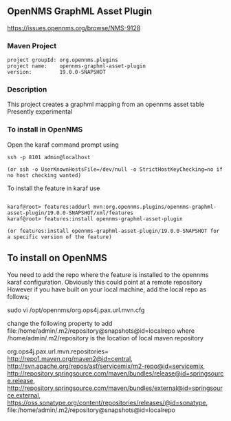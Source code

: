 ## OpenNMS GraphML Asset Plugin

https://issues.opennms.org/browse/NMS-9128

### Maven Project
~~~~
project groupId: org.opennms.plugins
project name:    opennms-graphml-asset-plugin
version:         19.0.0-SNAPSHOT
~~~~

### Description

This project creates a graphml mapping from an opennms asset table
Presently experimental

### To install in OpenNMS 

Open the karaf command prompt using
~~~~
ssh -p 8101 admin@localhost

(or ssh -o UserKnownHostsFile=/dev/null -o StrictHostKeyChecking=no if no host checking wanted)
~~~~

To install the feature in karaf use

~~~~

karaf@root> features:addurl mvn:org.opennms.plugins/opennms-graphml-asset-plugin/19.0.0-SNAPSHOT/xml/features
karaf@root> features:install opennms-graphml-asset-plugin

(or features:install opennms-graphml-asset-plugin/19.0.0-SNAPSHOT for a specific version of the feature)
~~~~

To install on OpenNMS
---------------------
You need to add the repo where the feature is installed to the opennms karaf configuration.
Obviously this could point at a remote repository
However if you have built on your local machine, add the local repo as follows;

sudo vi /opt/opennms/org.ops4j.pax.url.mvn.cfg

change the following property to add file:/home/admin/.m2/repository@snapshots@id=localrepo 
where /home/admin/.m2/repository is the location of local maven repository

org.ops4j.pax.url.mvn.repositories= \
    http://repo1.maven.org/maven2@id=central, \
    http://svn.apache.org/repos/asf/servicemix/m2-repo@id=servicemix, \
    http://repository.springsource.com/maven/bundles/release@id=springsource.release, \
    http://repository.springsource.com/maven/bundles/external@id=springsource.external, \
    https://oss.sonatype.org/content/repositories/releases/@id=sonatype, \
    file:/home/admin/.m2/repository@snapshots@id=localrepo

